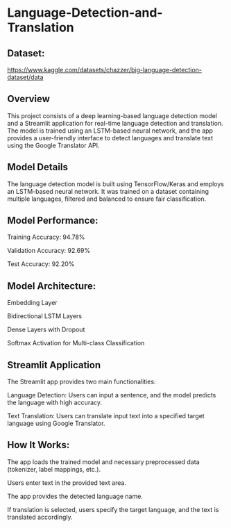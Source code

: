 # Language-Detection-and-Translation

## Dataset:

https://www.kaggle.com/datasets/chazzer/big-language-detection-dataset/data

## Overview

This project consists of a deep learning-based language detection model and a Streamlit application for real-time language detection and translation. The model is trained using an LSTM-based neural network, and the app provides a user-friendly interface to detect languages and translate text using the Google Translator API.

## Model Details

The language detection model is built using TensorFlow/Keras and employs an LSTM-based neural network. It was trained on a dataset containing multiple languages, filtered and balanced to ensure fair classification.

## Model Performance:

Training Accuracy: 94.78%

Validation Accuracy: 92.69%

Test Accuracy: 92.20%

## Model Architecture:

Embedding Layer

Bidirectional LSTM Layers

Dense Layers with Dropout

Softmax Activation for Multi-class Classification

## Streamlit Application

The Streamlit app provides two main functionalities:

Language Detection: Users can input a sentence, and the model predicts the language with high accuracy.

Text Translation: Users can translate input text into a specified target language using Google Translator.

## How It Works:

The app loads the trained model and necessary preprocessed data (tokenizer, label mappings, etc.).

Users enter text in the provided text area.

The app provides the detected language name.

If translation is selected, users specify the target language, and the text is translated accordingly.


